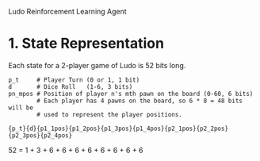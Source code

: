 Ludo Reinforcement Learning Agent

# 1. State Representation

Each state for a 2-player game of Ludo is 52 bits long.

    p_t     # Player Turn (0 or 1, 1 bit)
    d       # Dice Roll   (1-6, 3 bits)
    pn_mpos # Position of player n's mth pawn on the board (0-60, 6 bits)
            # Each player has 4 pawns on the board, so 6 * 8 = 48 bits will be
            # used to represent the player positions.

    {p_t}{d}{p1_1pos}{p1_2pos}{p1_3pos}{p1_4pos}{p2_1pos}{p2_2pos}{p2_3pos}{p2_4pos}

52 =  1 + 3 +   6   +    6   +    6   +    6   +    6   +    6   +    6   +    6

